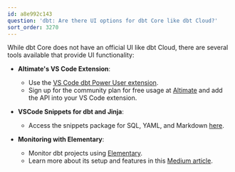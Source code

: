 ```yaml
---
id: a8e992c143
question: 'dbt: Are there UI options for dbt Core like dbt Cloud?'
sort_order: 3270
---
```


While dbt Core does not have an official UI like dbt Cloud, there are several tools available that provide UI functionality:

- **Altimate's VS Code Extension**: 
  - Use the [VS Code dbt Power User extension](https://github.com/AltimateAI/vscode-dbt-power-user).
  - Sign up for the community plan for free usage at [Altimate](https://app.myaltimate.com/register) and add the API into your VS Code extension.

- **VSCode Snippets for dbt and Jinja**: 
  - Access the snippets package for SQL, YAML, and Markdown [here](https://github.com/bastienboutonnet/vscode-dbt).

- **Monitoring with Elementary**:
  - Monitor dbt projects using [Elementary](https://github.com/elementary-data/elementary).
  - Learn more about its setup and features in this [Medium article](https://medium.com/@srinivas.dataengineer/supercharge-your-dbt-monitoring-with-elementary-data-0fac140a6f60).